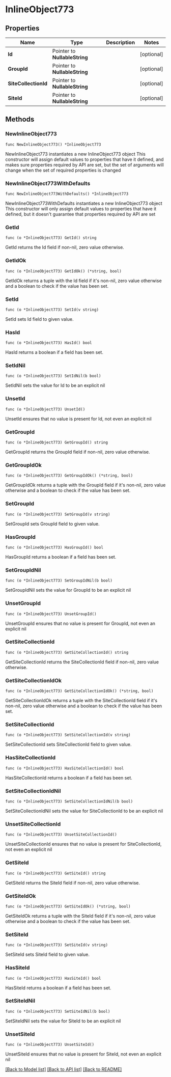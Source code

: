 # InlineObject773

## Properties

Name | Type | Description | Notes
------------ | ------------- | ------------- | -------------
**Id** | Pointer to **NullableString** |  | [optional] 
**GroupId** | Pointer to **NullableString** |  | [optional] 
**SiteCollectionId** | Pointer to **NullableString** |  | [optional] 
**SiteId** | Pointer to **NullableString** |  | [optional] 

## Methods

### NewInlineObject773

`func NewInlineObject773() *InlineObject773`

NewInlineObject773 instantiates a new InlineObject773 object
This constructor will assign default values to properties that have it defined,
and makes sure properties required by API are set, but the set of arguments
will change when the set of required properties is changed

### NewInlineObject773WithDefaults

`func NewInlineObject773WithDefaults() *InlineObject773`

NewInlineObject773WithDefaults instantiates a new InlineObject773 object
This constructor will only assign default values to properties that have it defined,
but it doesn't guarantee that properties required by API are set

### GetId

`func (o *InlineObject773) GetId() string`

GetId returns the Id field if non-nil, zero value otherwise.

### GetIdOk

`func (o *InlineObject773) GetIdOk() (*string, bool)`

GetIdOk returns a tuple with the Id field if it's non-nil, zero value otherwise
and a boolean to check if the value has been set.

### SetId

`func (o *InlineObject773) SetId(v string)`

SetId sets Id field to given value.

### HasId

`func (o *InlineObject773) HasId() bool`

HasId returns a boolean if a field has been set.

### SetIdNil

`func (o *InlineObject773) SetIdNil(b bool)`

 SetIdNil sets the value for Id to be an explicit nil

### UnsetId
`func (o *InlineObject773) UnsetId()`

UnsetId ensures that no value is present for Id, not even an explicit nil
### GetGroupId

`func (o *InlineObject773) GetGroupId() string`

GetGroupId returns the GroupId field if non-nil, zero value otherwise.

### GetGroupIdOk

`func (o *InlineObject773) GetGroupIdOk() (*string, bool)`

GetGroupIdOk returns a tuple with the GroupId field if it's non-nil, zero value otherwise
and a boolean to check if the value has been set.

### SetGroupId

`func (o *InlineObject773) SetGroupId(v string)`

SetGroupId sets GroupId field to given value.

### HasGroupId

`func (o *InlineObject773) HasGroupId() bool`

HasGroupId returns a boolean if a field has been set.

### SetGroupIdNil

`func (o *InlineObject773) SetGroupIdNil(b bool)`

 SetGroupIdNil sets the value for GroupId to be an explicit nil

### UnsetGroupId
`func (o *InlineObject773) UnsetGroupId()`

UnsetGroupId ensures that no value is present for GroupId, not even an explicit nil
### GetSiteCollectionId

`func (o *InlineObject773) GetSiteCollectionId() string`

GetSiteCollectionId returns the SiteCollectionId field if non-nil, zero value otherwise.

### GetSiteCollectionIdOk

`func (o *InlineObject773) GetSiteCollectionIdOk() (*string, bool)`

GetSiteCollectionIdOk returns a tuple with the SiteCollectionId field if it's non-nil, zero value otherwise
and a boolean to check if the value has been set.

### SetSiteCollectionId

`func (o *InlineObject773) SetSiteCollectionId(v string)`

SetSiteCollectionId sets SiteCollectionId field to given value.

### HasSiteCollectionId

`func (o *InlineObject773) HasSiteCollectionId() bool`

HasSiteCollectionId returns a boolean if a field has been set.

### SetSiteCollectionIdNil

`func (o *InlineObject773) SetSiteCollectionIdNil(b bool)`

 SetSiteCollectionIdNil sets the value for SiteCollectionId to be an explicit nil

### UnsetSiteCollectionId
`func (o *InlineObject773) UnsetSiteCollectionId()`

UnsetSiteCollectionId ensures that no value is present for SiteCollectionId, not even an explicit nil
### GetSiteId

`func (o *InlineObject773) GetSiteId() string`

GetSiteId returns the SiteId field if non-nil, zero value otherwise.

### GetSiteIdOk

`func (o *InlineObject773) GetSiteIdOk() (*string, bool)`

GetSiteIdOk returns a tuple with the SiteId field if it's non-nil, zero value otherwise
and a boolean to check if the value has been set.

### SetSiteId

`func (o *InlineObject773) SetSiteId(v string)`

SetSiteId sets SiteId field to given value.

### HasSiteId

`func (o *InlineObject773) HasSiteId() bool`

HasSiteId returns a boolean if a field has been set.

### SetSiteIdNil

`func (o *InlineObject773) SetSiteIdNil(b bool)`

 SetSiteIdNil sets the value for SiteId to be an explicit nil

### UnsetSiteId
`func (o *InlineObject773) UnsetSiteId()`

UnsetSiteId ensures that no value is present for SiteId, not even an explicit nil

[[Back to Model list]](../README.md#documentation-for-models) [[Back to API list]](../README.md#documentation-for-api-endpoints) [[Back to README]](../README.md)


